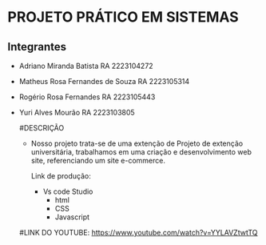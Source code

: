 # PROJETO PRÁTICO EM SISTEMAS


## Integrantes
- Adriano Miranda Batista          RA 2223104272
- Matheus Rosa Fernandes de Souza  RA 2223105314
- Rogério Rosa Fernandes           RA 2223105443
- Yuri Alves Mourão                RA 2223103805

  #DESCRIÇÃO

  - Nosso projeto trata-se de uma extenção de Projeto de extenção universitária, trabalhamos em uma criação e desenvolvimento web site,
    referenciando um site e-commerce.

    Link de produção:
    - Vs code Studio
      - html
      - CSS
      - Javascript
   
  #LINK DO YOUTUBE:
  https://www.youtube.com/watch?v=YYLAVZtwtTQ
  
